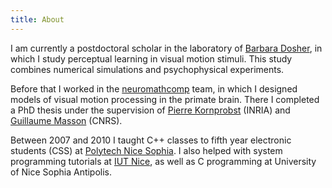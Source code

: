 ```yaml
---
title: About
---
```


I am currently a postdoctoral scholar in the laboratory of
[Barbara Dosher]("http://www.socsci.uci.edu/maplab/"), in which I study
perceptual learning in visual motion stimuli. This study combines
numerical simulations and psychophysical experiments.

Before that I worked in the
[neuromathcomp](http://www-sop.inria.fr/neuromathcomp) team, in which
I designed models of visual motion processing in the primate brain.
There I completed a PhD thesis under the supervision of
[Pierre Kornprobst](http://www-sop.inria.fr/members/Pierre.Kornprobst) (INRIA)
and
[Guillaume Masson](http://www.int.univ-amu.fr/MASSON-Guillaume) (CNRS).

Between 2007 and 2010 I taught C++ classes to fifth year electronic students
(CSS) at
[Polytech Nice Sophia](http://www.polytechnice.fr/fr/electronique/page83.html). I also helped with system programming tutorials at
[IUT Nice](http://www.iut.unice.fr/), as well as C programming at
University of Nice Sophia Antipolis.
